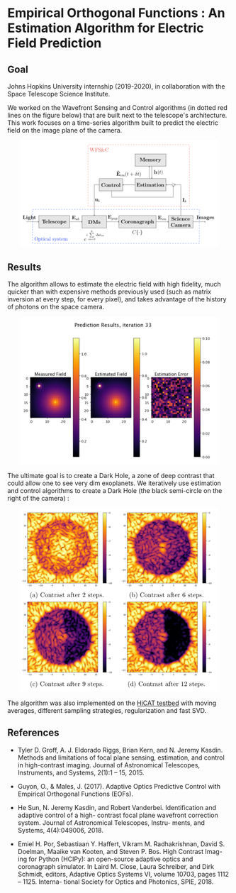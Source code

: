 # Empirical Orthogonal Functions : An Estimation Algorithm for Electric Field Prediction

## Goal

Johns Hopkins University internship (2019-2020), in collaboration with the Space Telescope Science Institute.

We worked on the Wavefront Sensing and Control algorithms (in dotted red lines on the figure below) that are built next to the telescope's architecture. This work focuses on a time-series algorithm built to predict the electric field on the image plane of the camera.

<p align="center">
<img src="WFS&C.png" class="centerImage" alt="drawing" width="450"/>
 </p>
 
## Results
The algorithm allows to estimate the electric field with high fidelity, much quicker than with expensive methods previously used (such as matrix inversion at every step, for every pixel), and takes advantage of the history of photons on the space camera.

<p align="center">
<img src="Estimation_Error.png" class="centerImage" alt="drawing" width="450"/>
 </p>
 
The ultimate goal is to create a Dark Hole, a zone of deep contrast that could allow one to see very dim exoplanets. We iteratively use estimation and control algorithms to create a Dark Hole (the black semi-circle on the right of the camera) :

<p align="center">
<img src="Dark_Hole_Creation.png" class="centerImage" alt="drawing" width="450"/>
 </p>
 
The algorithm was also implemented on the [HiCAT testbed](https://www.stsci.edu/stsci-research/research-topics-and-programs/russell-b-makidon-optics-laboratory) with moving averages, different sampling strategies, regularization and fast SVD.

## References

- Tyler D. Groff, A. J. Eldorado Riggs, Brian Kern, and N. Jeremy Kasdin. Methods and limitations of focal plane sensing, estimation, and control in high-contrast imaging. Journal of Astronomical Telescopes, Instruments, and Systems, 2(1):1 – 15, 2015.

- Guyon, O., & Males, J. (2017). Adaptive Optics Predictive Control with Empirical Orthogonal Functions (EOFs).

- He Sun, N. Jeremy Kasdin, and Robert Vanderbei. Identification and adaptive control of a high- contrast focal plane wavefront correction system. Journal of Astronomical Telescopes, Instru- ments, and Systems, 4(4):049006, 2018.

- Emiel H. Por, Sebastiaan Y. Haffert, Vikram M. Radhakrishnan, David S. Doelman, Maaike van Kooten, and Steven P. Bos. High Contrast Imag- ing for Python (HCIPy): an open-source adaptive optics and coronagraph simulator. In Laird M. Close, Laura Schreiber, and Dirk Schmidt, editors, Adaptive Optics Systems VI, volume 10703, pages 1112 – 1125. Interna- tional Society for Optics and Photonics, SPIE, 2018.
